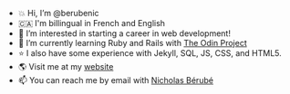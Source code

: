 - :boom: Hi, I’m @berubenic
- &#127464;&#127462; I'm billingual in French and English 
- 👀 I’m interested in starting a career in web development!
- 🌱 I’m currently learning Ruby and Rails with [The Odin Project](https://www.theodinproject.com)
- :star: I also have some experience with Jekyll, SQL, JS, CSS, and HTML5.
- :earth_americas: Visit me at my [website](https://nicholasberube.com)
- 📫 You can reach me by email with <a href="mailto:berubenic@gmail.com" target="_blank">Nicholas Bérubé</a> 
